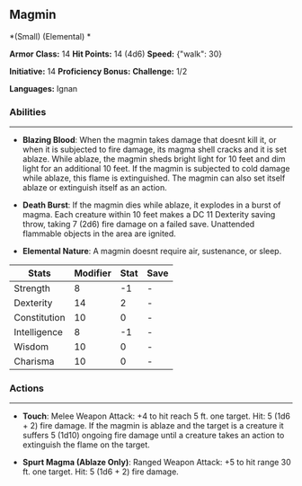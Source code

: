 ## Magmin
*(Small) (Elemental) *

**Armor Class:** 14
**Hit Points:** 14 (4d6)
**Speed:** {"walk": 30}

**Initiative:** 14
**Proficiency Bonus:**
**Challenge:** 1/2

**Languages:** Ignan

### Abilities
 --- 
- **Blazing Blood**: When the magmin takes damage that doesnt kill it, or when it is subjected to fire damage, its magma shell cracks and it is set ablaze. While ablaze, the magmin sheds bright light for 10 feet and dim light for an additional 10 feet. If the magmin is subjected to cold damage while ablaze, this flame is extinguished. The magmin can also set itself ablaze or extinguish itself as an action.

- **Death Burst**: If the magmin dies while ablaze, it explodes in a burst of magma. Each creature within 10 feet makes a DC 11 Dexterity saving throw, taking 7 (2d6) fire damage on a failed save. Unattended flammable objects in the area are ignited.

- **Elemental Nature**: A magmin doesnt require air, sustenance, or sleep.



| Stats | Modifier | Stat | Save
| ---- | ---- | ---- | ---- |
| Strength | 8 | -1 | - |
| Dexterity | 14 | 2 | - |
| Constitution | 10 | 0 | - |
| Intelligence | 8 | -1 | - |
| Wisdom | 10 | 0 | - |
| Charisma | 10 | 0 | - |

### Actions
 --- 
- **Touch**: Melee Weapon Attack: +4 to hit  reach 5 ft.  one target. Hit: 5 (1d6 + 2) fire damage. If the magmin is ablaze and the target is a creature  it suffers 5 (1d10) ongoing fire damage until a creature takes an action to extinguish the flame on the target.

- **Spurt Magma (Ablaze Only)**: Ranged Weapon Attack: +5 to hit  range 30 ft.  one target. Hit: 5 (1d6 + 2) fire damage.

